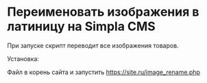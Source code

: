 # Переименовать изображения в латиницу на Simpla CMS

При запуске скрипт переводит все изображения товаров.

Установка:

Файл в корень сайта и запустить
https://site.ru/image_rename.php
